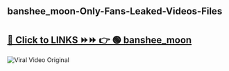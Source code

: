
 ## banshee_moon-Only-Fans-Leaked-Videos-Files

# <h2><a href="https://mediaupload.pro?banshee_moon">🔗 Click to LINKS ⏩⏩ 👉 🟢 banshee_moon </a></h2>

<a href="https://mediaupload.pro?banshee_moon" rel="nofollow" data-target="animated-image.originalLink"><img src="https://i.ibb.co.com/xMMVF88/686577567.gif" alt="Viral Video Original" style="max-width: 100%; display: inline-block;" data-target="animated-image.originalImage"></a>